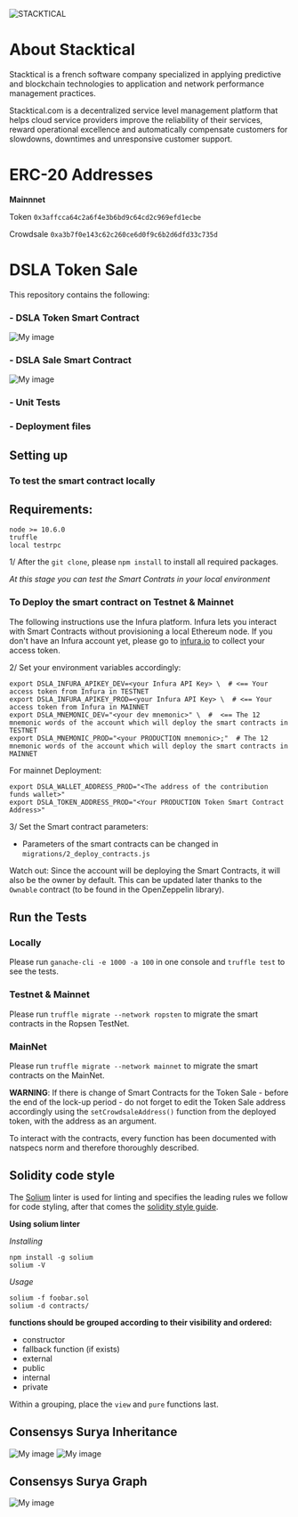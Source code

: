 ![STACKTICAL](https://storage.googleapis.com/stacktical-public/stacktical_logo-large_transparent_dark_text.png)
# About Stacktical

Stacktical is a french software company specialized in applying predictive and blockchain technologies to application and network performance management practices.

Stacktical.com is a decentralized service level management platform that helps cloud service providers improve the reliability of their services, reward operational excellence and automatically compensate customers for slowdowns, downtimes and unresponsive customer support.

# ERC-20 Addresses

**Mainnnet**

Token `0x3affcca64c2a6f4e3b6bd9c64cd2c969efd1ecbe`

Crowdsale `0xa3b7f0e143c62c260ce6d0f9c6b2d6dfd33c735d`

# DSLA Token Sale

This repository contains the following:

### - DSLA Token Smart Contract
![My image](https://github.com/Stacktical/stacktical-token-sales/blob/surya-graph/contracts/DSLA/Token-describe.png)

### - DSLA Sale Smart Contract
![My image](https://github.com/Stacktical/stacktical-token-sales/blob/surya-graph/contracts/Crowdsale/Sale-describe.png)

### - Unit Tests
### - Deployment files

## Setting up

### To test the smart contract locally

## Requirements:

```
node >= 10.6.0
truffle
local testrpc
```

1/ After the `git clone`, please `npm install` to install all required packages.

*At this stage you can test the Smart Contrats in your local environment*

### To Deploy the smart contract on Testnet & Mainnet

The following instructions use the Infura platform. Infura lets you interact with Smart Contracts without provisioning a local Ethereum node. If you don't have an Infura account yet, please go to [infura.io](https://infura.io) to collect your access token.

2/ Set your environment variables accordingly:

```
export DSLA_INFURA_APIKEY_DEV=<your Infura API Key> \  # <== Your access token from Infura in TESTNET
export DSLA_INFURA_APIKEY_PROD=<your Infura API Key> \  # <== Your access token from Infura in MAINNET
export DSLA_MNEMONIC_DEV="<your dev mnemonic>" \  #  <== The 12 mnemonic words of the account which will deploy the smart contracts in TESTNET
export DSLA_MNEMONIC_PROD="<your PRODUCTION mnemonic>;"  # The 12 mnemonic words of the account which will deploy the smart contracts in MAINNET
```
For mainnet Deployment:
```
export DSLA_WALLET_ADDRESS_PROD="<The address of the contribution funds wallet>"
export DSLA_TOKEN_ADDRESS_PROD="<Your PRODUCTION Token Smart Contract Address>"
```

3/ Set the Smart contract parameters:

* Parameters of the smart contracts can be changed in `migrations/2_deploy_contracts.js`

Watch out: Since the account will be deploying the Smart Contracts, it will also be the owner by default. This can be updated later thanks to the `Ownable` contract (to be found in the OpenZeppelin library).

## Run the Tests

### Locally

Please run `ganache-cli -e 1000 -a 100` in one console and `truffle test` to see the tests.

### Testnet & Mainnet

Please run `truffle migrate --network ropsten` to migrate the smart contracts in the Ropsen TestNet.

### MainNet

Please run `truffle migrate --network mainnet` to migrate the smart contracts on the MainNet.

**WARNING**: If there is change of Smart Contracts for the Token Sale - before the end of the lock-up period - do not forget to edit the Token Sale address accordingly using the `setCrowdsaleAddress()` function from the deployed token, with the address as an argument.

To interact with the contracts, every function has been documented with natspecs norm and therefore thoroughly described.

## Solidity code style

The [Solium](https://github.com/duaraghav8/Solium/) linter is used for linting and specifies the leading rules we follow for code styling, after that comes the [solidity style guide](https://solidity.readthedocs.io/en/v0.4.24/style-guide.html).

**Using solium linter**

*Installing*
```
npm install -g solium
solium -V
```

*Usage*
```
solium -f foobar.sol
solium -d contracts/

```

**functions should be grouped according to their visibility and ordered:**

* constructor
* fallback function (if exists)
* external
* public
* internal
* private

Within a grouping, place the `view` and `pure` functions last.

## Consensys Surya Inheritance

![My image](https://github.com/Stacktical/stacktical-token-sales/blob/surya-graph/contracts/Crowdsale/DSLACrowdsale.png)
![My image](https://github.com/Stacktical/stacktical-token-sales/blob/surya-graph/contracts/DSLA/DSLA.png)

## Consensys Surya Graph

![My image](https://github.com/Stacktical/stacktical-token-sales/blob/surya-graph/MyContract.png)
